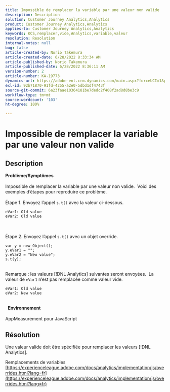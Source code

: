 ```yaml
---
title: Impossible de remplacer la variable par une valeur non valide
description: Description
solution: Customer Journey Analytics,Analytics
product: Customer Journey Analytics,Analytics
applies-to: Customer Journey Analytics,Analytics
keywords: KCS,remplacer,vide,Analytics,variable,valeur
resolution: Resolution
internal-notes: null
bug: false
article-created-by: Norio Takemura
article-created-date: 6/28/2022 8:33:34 AM
article-published-by: Norio Takemura
article-published-date: 6/28/2022 8:36:11 AM
version-number: 2
article-number: KA-19773
dynamics-url: https://adobe-ent.crm.dynamics.com/main.aspx?forceUCI=1&pagetype=entityrecord&etn=knowledgearticle&id=620200fd-bcf6-ec11-bb3d-000d3a5b0bd2
exl-id: 92b71870-91fd-4255-a2e0-5dbd1df4743f
source-git-commit: 6a23faae10364181be7dedc2f408f2ad8d8be3c9
workflow-type: tm+mt
source-wordcount: '103'
ht-degree: 100%

---
```


# Impossible de remplacer la variable par une valeur non valide

## Description

<b>Problème/Symptômes</b><br><br>Impossible de remplacer la variable par une valeur non valide.  Voici des exemples d’étapes pour reproduire ce problème.
<br> 
<br>Étape 1. Envoyez l’appel `s.t()` avec la valeur ci-dessous.

```
eVar1: Old value
eVar2: Old value
```

<br> 
<br>Étape 2. Envoyez l’appel `s.t()` avec un objet override.

```
var y = new Object();
y.eVar1 = "";
y.eVar2 = "New value";
s.t(y);
```

<br>Remarque : les valeurs [!DNL Analytics] suivantes seront envoyées.  La valeur de `eVar1` n’est pas remplacée comme valeur vide.

```
eVar1: Old value
eVar2: New value
```

<br> 
<b>Environnement</b><br><br>AppMeasurement pour JavaScript
<br>

## Résolution


Une valeur valide doit être spécifiée pour remplacer les valeurs [!DNL Analytics].

Remplacements de variables
[https://experienceleague.adobe.com/docs/analytics/implementation/js/overrides.html?lang=fr](https://experienceleague.adobe.com/docs/analytics/implementation/js/overrides.html?lang=fr)
